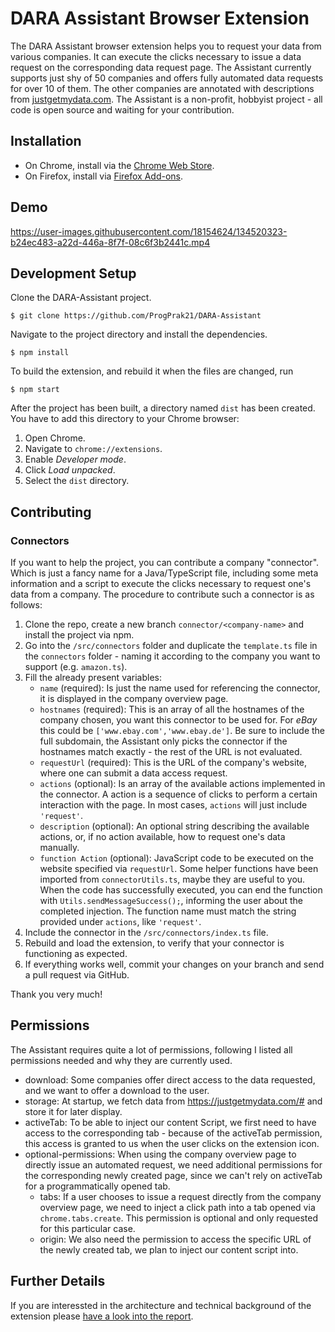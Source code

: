# DARA Assistant Browser Extension

The DARA Assistant browser extension helps you to request your data from various companies. 
It can execute the clicks necessary to issue a data request on the corresponding data request page.
The Assistant currently supports just shy of 50 companies and offers fully automated data requests for over 10 of them. The other companies are annotated with descriptions from [justgetmydata.com](https://justgetmydata.com). The Assistant is a non-profit, hobbyist project - all code is open source and waiting for your contribution. 

## Installation

- On Chrome, install via the [Chrome Web Store](https://chrome.google.com/webstore/detail/dara-assistant/heolgaalbnnelipfhbccbkdohecmaimo).
- On Firefox, install via [Firefox Add-ons](https://addons.mozilla.org/en-US/firefox/addon/dara/).

## Demo

https://user-images.githubusercontent.com/18154624/134520323-b24ec483-a22d-446a-8f7f-08c6f3b2441c.mp4


## Development Setup

Clone the DARA-Assistant project.

```
$ git clone https://github.com/ProgPrak21/DARA-Assistant
```

Navigate to the project directory and install the dependencies.

```
$ npm install
```

To build the extension, and rebuild it when the files are changed, run

```
$ npm start
```

After the project has been built, a directory named `dist` has been created. You have to add this directory to your Chrome browser:

1. Open Chrome.
2. Navigate to `chrome://extensions`.
3. Enable _Developer mode_.
4. Click _Load unpacked_.
5. Select the `dist` directory.

## Contributing

### Connectors
If you want to help the project, you can contribute a company \"connector\". Which is just a fancy name for a Java/TypeScript file, including some meta information and a script to execute the clicks necessary to request one's data from a company. The procedure to contribute such a connector is as follows:

1. Clone the repo, create a new branch `connector/<company-name>` and install the project via npm.
2. Go into the `/src/connectors` folder and duplicate the `template.ts` file in the `connectors` folder - naming it according to the company you want to support (e.g. `amazon.ts`).
3. Fill the already present variables:
   - `name` (required): Is just the name used for referencing the connector, it is displayed in the company overview page.
   - `hostnames` (required): This is an array of all the hostnames of the company chosen, you want this connector to be used for. For *eBay* this could be `['www.ebay.com','www.ebay.de']`. Be sure to include the full subdomain, the Assistant only picks the connector if the hostnames match exactly - the rest of the URL is not evaluated.
   - `requestUrl` (required): This is the URL of the company's website, where one can submit a data access request.
   - `actions` (optional): Is an array of the available actions implemented in the connector. A action is a sequence of clicks to perform a certain interaction with the page. In most cases, `actions` will just include `'request'`.
   - `description` (optional): An optional string describing the available actions, or, if no action available, how to request one's data manually.
   - `function Action` (optional): JavaScript code to be executed on the website specified via `requestUrl`. Some helper functions have been imported from `connectorUtils.ts`, maybe they are useful to you. When the code has successfully executed, you can end the function with `Utils.sendMessageSuccess();`, informing the user about the completed injection. The function name must match the string provided under `actions`, like `'request'`.
4. Include the connector in the `/src/connectors/index.ts` file.
5. Rebuild and load the extension, to verify that your connector is functioning as expected.
6. If everything works well, commit your changes on your branch and send a pull request via GitHub.

Thank you very much!

## Permissions

The Assistant requires quite a lot of permissions, following I listed all permissions needed and why they are currently used.

- download: Some companies offer direct access to the data requested, and we want to offer a download to the user.
- storage: At startup, we fetch data from https://justgetmydata.com/# and store it for later display.
- activeTab: To be able to inject our content Script, we first need to have access to the corresponding tab - because of the activeTab permission, this access is granted to us when the user clicks on the extension icon.
- optional-permissions: When using the company overview page to directly issue an automated request, we need additional permissions for the corresponding newly created page, since we can't rely on activeTab for a programmatically opened tab.
   - tabs: If a user chooses to issue a request directly from the company overview page, we need to inject a click path into a tab opened via `chrome.tabs.create`. This permission is optional and only requested for this particular case.
   - origin: We also need the permission to access the specific URL of the newly created tab, we plan to inject our content script into.

## Further Details 

If you are interessted in the architecture and technical background of the extension please [have a look into the report](report.md).
